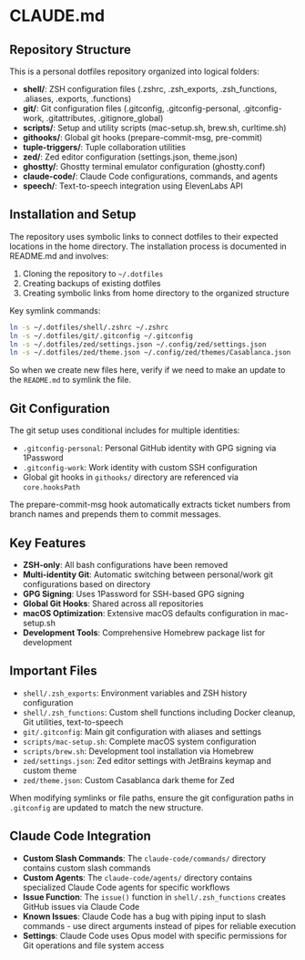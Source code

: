 # CLAUDE.md

## Repository Structure

This is a personal dotfiles repository organized into logical folders:

- **shell/**: ZSH configuration files (.zshrc, .zsh_exports, .zsh_functions, .aliases, .exports, .functions)
- **git/**: Git configuration files (.gitconfig, .gitconfig-personal, .gitconfig-work, .gitattributes, .gitignore_global)
- **scripts/**: Setup and utility scripts (mac-setup.sh, brew.sh, curltime.sh)
- **githooks/**: Global git hooks (prepare-commit-msg, pre-commit)
- **tuple-triggers/**: Tuple collaboration utilities
- **zed/**: Zed editor configuration (settings.json, theme.json)
- **ghostty/**: Ghostty terminal emulator configuration (ghostty.conf)
- **claude-code/**: Claude Code configurations, commands, and agents
- **speech/**: Text-to-speech integration using ElevenLabs API

## Installation and Setup

The repository uses symbolic links to connect dotfiles to their expected locations in the home directory. The installation process is documented in README.md and involves:

1. Cloning the repository to `~/.dotfiles`
2. Creating backups of existing dotfiles
3. Creating symbolic links from home directory to the organized structure

Key symlink commands:
```bash
ln -s ~/.dotfiles/shell/.zshrc ~/.zshrc
ln -s ~/.dotfiles/git/.gitconfig ~/.gitconfig
ln -s ~/.dotfiles/zed/settings.json ~/.config/zed/settings.json
ln -s ~/.dotfiles/zed/theme.json ~/.config/zed/themes/Casablanca.json
```

So when we create new files here, verify if we need to make an update to the `README.md` to symlink the file.


## Git Configuration

The git setup uses conditional includes for multiple identities:
- `.gitconfig-personal`: Personal GitHub identity with GPG signing via 1Password
- `.gitconfig-work`: Work identity with custom SSH configuration
- Global git hooks in `githooks/` directory are referenced via `core.hooksPath`

The prepare-commit-msg hook automatically extracts ticket numbers from branch names and prepends them to commit messages.

## Key Features

- **ZSH-only**: All bash configurations have been removed
- **Multi-identity Git**: Automatic switching between personal/work git configurations based on directory
- **GPG Signing**: Uses 1Password for SSH-based GPG signing
- **Global Git Hooks**: Shared across all repositories
- **macOS Optimization**: Extensive macOS defaults configuration in mac-setup.sh
- **Development Tools**: Comprehensive Homebrew package list for development

## Important Files

- `shell/.zsh_exports`: Environment variables and ZSH history configuration
- `shell/.zsh_functions`: Custom shell functions including Docker cleanup, Git utilities, text-to-speech
- `git/.gitconfig`: Main git configuration with aliases and settings
- `scripts/mac-setup.sh`: Complete macOS system configuration
- `scripts/brew.sh`: Development tool installation via Homebrew
- `zed/settings.json`: Zed editor settings with JetBrains keymap and custom theme
- `zed/theme.json`: Custom Casablanca dark theme for Zed

When modifying symlinks or file paths, ensure the git configuration paths in `.gitconfig` are updated to match the new structure.

## Claude Code Integration

- **Custom Slash Commands**: The `claude-code/commands/` directory contains custom slash commands
- **Custom Agents**: The `claude-code/agents/` directory contains specialized Claude Code agents for specific workflows
- **Issue Function**: The `issue()` function in `shell/.zsh_functions` creates GitHub issues via Claude Code
- **Known Issues**: Claude Code has a bug with piping input to slash commands - use direct arguments instead of pipes for reliable execution
- **Settings**: Claude Code uses Opus model with specific permissions for Git operations and file system access
